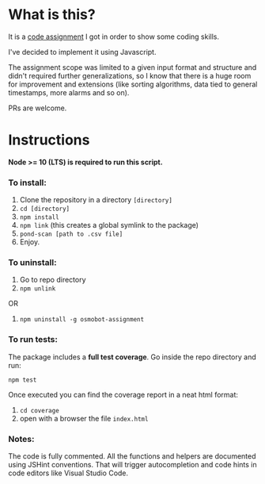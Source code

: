 # What is this?
It is a [code assignment](./README-assignment.md) I got in order to show some coding skills.

I've decided to implement it using Javascript.

The assignment scope was limited to a given input format and structure and didn't required further generalizations, so I know that there is a huge room for improvement and extensions (like sorting algorithms, data tied to general timestamps, more alarms and so on).

PRs are welcome.

# Instructions

**Node >= 10 (LTS) is required to run this script.**

### To install: 
1. Clone the repository in a directory `[directory]`
2. `cd [directory]`
3. `npm install`
4. `npm link` (this creates a global symlink to the package)
5. `pond-scan [path to .csv file]`
6. Enjoy.

### To uninstall:
1. Go to repo directory
2. `npm unlink`

OR
1. `npm uninstall -g osmobot-assignment`

### To run tests:
The package includes a **full test coverage**.
Go inside the repo directory and run: 

`npm test`

Once executed you can find the coverage report in a neat html format:
1. `cd coverage`
2. open with a browser the file `index.html`

### Notes:
The code is fully commented.
All the functions and helpers are documented using JSHint conventions. That will trigger autocompletion and code hints in code editors like Visual Studio Code.